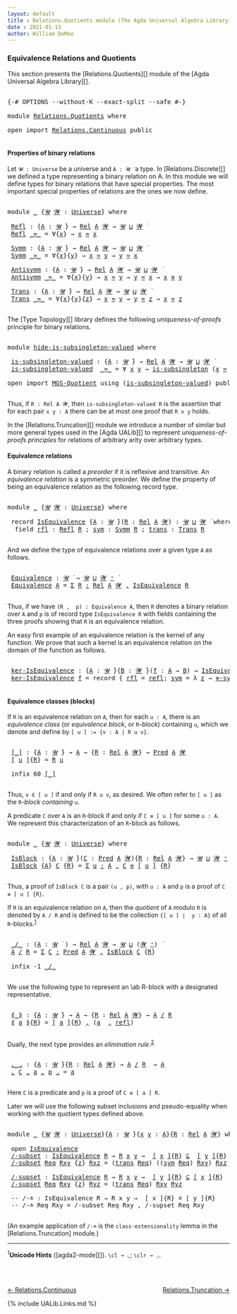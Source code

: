 ```yaml
---
layout: default
title : Relations.Quotients module (The Agda Universal Algebra Library)
date : 2021-01-13
author: William DeMeo
---
```


### <a id="equivalence-relations-and-quotients">Equivalence Relations and Quotients</a>

This section presents the [Relations.Quotients][] module of the [Agda Universal Algebra Library][].

<pre class="Agda">

<a id="342" class="Symbol">{-#</a> <a id="346" class="Keyword">OPTIONS</a> <a id="354" class="Pragma">--without-K</a> <a id="366" class="Pragma">--exact-split</a> <a id="380" class="Pragma">--safe</a> <a id="387" class="Symbol">#-}</a>

<a id="392" class="Keyword">module</a> <a id="399" href="Relations.Quotients.html" class="Module">Relations.Quotients</a> <a id="419" class="Keyword">where</a>

<a id="426" class="Keyword">open</a> <a id="431" class="Keyword">import</a> <a id="438" href="Relations.Continuous.html" class="Module">Relations.Continuous</a> <a id="459" class="Keyword">public</a>

</pre>

<!-- **N.B.**. We import [Relations.Discrete][] since we don't yet need any of the types defined in the [Relations.Continuous][] module. -->


#### <a id="properties-of-binary-relations">Properties of binary relations</a>

Let `𝓤 : Universe` be a universe and `A : 𝓤 ̇` a type.  In [Relations.Discrete][] we defined a type representing a binary relation on A.  In this module we will define types for binary relations that have special properties. The most important special properties of relations are the ones we now define.

<pre class="Agda">

<a id="1021" class="Keyword">module</a> <a id="1028" href="Relations.Quotients.html#1028" class="Module">_</a> <a id="1030" class="Symbol">{</a><a id="1031" href="Relations.Quotients.html#1031" class="Bound">𝓤</a> <a id="1033" href="Relations.Quotients.html#1033" class="Bound">𝓦</a> <a id="1035" class="Symbol">:</a> <a id="1037" href="Universes.html#205" class="Postulate">Universe</a><a id="1045" class="Symbol">}</a> <a id="1047" class="Keyword">where</a>

 <a id="1055" href="Relations.Quotients.html#1055" class="Function">Refl</a> <a id="1060" class="Symbol">:</a> <a id="1062" class="Symbol">{</a><a id="1063" href="Relations.Quotients.html#1063" class="Bound">A</a> <a id="1065" class="Symbol">:</a> <a id="1067" href="Relations.Quotients.html#1031" class="Bound">𝓤</a> <a id="1069" href="Universes.html#403" class="Function Operator">̇</a><a id="1070" class="Symbol">}</a> <a id="1072" class="Symbol">→</a> <a id="1074" href="Relations.Discrete.html#4775" class="Function">Rel</a> <a id="1078" href="Relations.Quotients.html#1063" class="Bound">A</a> <a id="1080" href="Relations.Quotients.html#1033" class="Bound">𝓦</a> <a id="1082" class="Symbol">→</a> <a id="1084" href="Relations.Quotients.html#1031" class="Bound">𝓤</a> <a id="1086" href="Agda.Primitive.html#636" class="Primitive Operator">⊔</a> <a id="1088" href="Relations.Quotients.html#1033" class="Bound">𝓦</a> <a id="1090" href="Universes.html#403" class="Function Operator">̇</a>
 <a id="1093" href="Relations.Quotients.html#1055" class="Function">Refl</a> <a id="1098" href="Relations.Quotients.html#1098" class="Bound Operator">_≈_</a> <a id="1102" class="Symbol">=</a> <a id="1104" class="Symbol">∀{</a><a id="1106" href="Relations.Quotients.html#1106" class="Bound">x</a><a id="1107" class="Symbol">}</a> <a id="1109" class="Symbol">→</a> <a id="1111" href="Relations.Quotients.html#1106" class="Bound">x</a> <a id="1113" href="Relations.Quotients.html#1098" class="Bound Operator">≈</a> <a id="1115" href="Relations.Quotients.html#1106" class="Bound">x</a>

 <a id="1119" href="Relations.Quotients.html#1119" class="Function">Symm</a> <a id="1124" class="Symbol">:</a> <a id="1126" class="Symbol">{</a><a id="1127" href="Relations.Quotients.html#1127" class="Bound">A</a> <a id="1129" class="Symbol">:</a> <a id="1131" href="Relations.Quotients.html#1031" class="Bound">𝓤</a> <a id="1133" href="Universes.html#403" class="Function Operator">̇</a><a id="1134" class="Symbol">}</a> <a id="1136" class="Symbol">→</a> <a id="1138" href="Relations.Discrete.html#4775" class="Function">Rel</a> <a id="1142" href="Relations.Quotients.html#1127" class="Bound">A</a> <a id="1144" href="Relations.Quotients.html#1033" class="Bound">𝓦</a> <a id="1146" class="Symbol">→</a> <a id="1148" href="Relations.Quotients.html#1031" class="Bound">𝓤</a> <a id="1150" href="Agda.Primitive.html#636" class="Primitive Operator">⊔</a> <a id="1152" href="Relations.Quotients.html#1033" class="Bound">𝓦</a> <a id="1154" href="Universes.html#403" class="Function Operator">̇</a>
 <a id="1157" href="Relations.Quotients.html#1119" class="Function">Symm</a> <a id="1162" href="Relations.Quotients.html#1162" class="Bound Operator">_≈_</a> <a id="1166" class="Symbol">=</a> <a id="1168" class="Symbol">∀{</a><a id="1170" href="Relations.Quotients.html#1170" class="Bound">x</a><a id="1171" class="Symbol">}{</a><a id="1173" href="Relations.Quotients.html#1173" class="Bound">y</a><a id="1174" class="Symbol">}</a> <a id="1176" class="Symbol">→</a> <a id="1178" href="Relations.Quotients.html#1170" class="Bound">x</a> <a id="1180" href="Relations.Quotients.html#1162" class="Bound Operator">≈</a> <a id="1182" href="Relations.Quotients.html#1173" class="Bound">y</a> <a id="1184" class="Symbol">→</a> <a id="1186" href="Relations.Quotients.html#1173" class="Bound">y</a> <a id="1188" href="Relations.Quotients.html#1162" class="Bound Operator">≈</a> <a id="1190" href="Relations.Quotients.html#1170" class="Bound">x</a>

 <a id="1194" href="Relations.Quotients.html#1194" class="Function">Antisymm</a> <a id="1203" class="Symbol">:</a> <a id="1205" class="Symbol">{</a><a id="1206" href="Relations.Quotients.html#1206" class="Bound">A</a> <a id="1208" class="Symbol">:</a> <a id="1210" href="Relations.Quotients.html#1031" class="Bound">𝓤</a> <a id="1212" href="Universes.html#403" class="Function Operator">̇</a><a id="1213" class="Symbol">}</a> <a id="1215" class="Symbol">→</a> <a id="1217" href="Relations.Discrete.html#4775" class="Function">Rel</a> <a id="1221" href="Relations.Quotients.html#1206" class="Bound">A</a> <a id="1223" href="Relations.Quotients.html#1033" class="Bound">𝓦</a> <a id="1225" class="Symbol">→</a> <a id="1227" href="Relations.Quotients.html#1031" class="Bound">𝓤</a> <a id="1229" href="Agda.Primitive.html#636" class="Primitive Operator">⊔</a> <a id="1231" href="Relations.Quotients.html#1033" class="Bound">𝓦</a> <a id="1233" href="Universes.html#403" class="Function Operator">̇</a>
 <a id="1236" href="Relations.Quotients.html#1194" class="Function">Antisymm</a> <a id="1245" href="Relations.Quotients.html#1245" class="Bound Operator">_≈_</a> <a id="1249" class="Symbol">=</a> <a id="1251" class="Symbol">∀{</a><a id="1253" href="Relations.Quotients.html#1253" class="Bound">x</a><a id="1254" class="Symbol">}{</a><a id="1256" href="Relations.Quotients.html#1256" class="Bound">y</a><a id="1257" class="Symbol">}</a> <a id="1259" class="Symbol">→</a> <a id="1261" href="Relations.Quotients.html#1253" class="Bound">x</a> <a id="1263" href="Relations.Quotients.html#1245" class="Bound Operator">≈</a> <a id="1265" href="Relations.Quotients.html#1256" class="Bound">y</a> <a id="1267" class="Symbol">→</a> <a id="1269" href="Relations.Quotients.html#1256" class="Bound">y</a> <a id="1271" href="Relations.Quotients.html#1245" class="Bound Operator">≈</a> <a id="1273" href="Relations.Quotients.html#1253" class="Bound">x</a> <a id="1275" class="Symbol">→</a> <a id="1277" href="Relations.Quotients.html#1253" class="Bound">x</a> <a id="1279" href="Overture.Equality.html#2419" class="Datatype Operator">≡</a> <a id="1281" href="Relations.Quotients.html#1256" class="Bound">y</a>

 <a id="1285" href="Relations.Quotients.html#1285" class="Function">Trans</a> <a id="1291" class="Symbol">:</a> <a id="1293" class="Symbol">{</a><a id="1294" href="Relations.Quotients.html#1294" class="Bound">A</a> <a id="1296" class="Symbol">:</a> <a id="1298" href="Relations.Quotients.html#1031" class="Bound">𝓤</a> <a id="1300" href="Universes.html#403" class="Function Operator">̇</a><a id="1301" class="Symbol">}</a> <a id="1303" class="Symbol">→</a> <a id="1305" href="Relations.Discrete.html#4775" class="Function">Rel</a> <a id="1309" href="Relations.Quotients.html#1294" class="Bound">A</a> <a id="1311" href="Relations.Quotients.html#1033" class="Bound">𝓦</a> <a id="1313" class="Symbol">→</a> <a id="1315" href="Relations.Quotients.html#1031" class="Bound">𝓤</a> <a id="1317" href="Agda.Primitive.html#636" class="Primitive Operator">⊔</a> <a id="1319" href="Relations.Quotients.html#1033" class="Bound">𝓦</a> <a id="1321" href="Universes.html#403" class="Function Operator">̇</a>
 <a id="1324" href="Relations.Quotients.html#1285" class="Function">Trans</a> <a id="1330" href="Relations.Quotients.html#1330" class="Bound Operator">_≈_</a> <a id="1334" class="Symbol">=</a> <a id="1336" class="Symbol">∀{</a><a id="1338" href="Relations.Quotients.html#1338" class="Bound">x</a><a id="1339" class="Symbol">}{</a><a id="1341" href="Relations.Quotients.html#1341" class="Bound">y</a><a id="1342" class="Symbol">}{</a><a id="1344" href="Relations.Quotients.html#1344" class="Bound">z</a><a id="1345" class="Symbol">}</a> <a id="1347" class="Symbol">→</a> <a id="1349" href="Relations.Quotients.html#1338" class="Bound">x</a> <a id="1351" href="Relations.Quotients.html#1330" class="Bound Operator">≈</a> <a id="1353" href="Relations.Quotients.html#1341" class="Bound">y</a> <a id="1355" class="Symbol">→</a> <a id="1357" href="Relations.Quotients.html#1341" class="Bound">y</a> <a id="1359" href="Relations.Quotients.html#1330" class="Bound Operator">≈</a> <a id="1361" href="Relations.Quotients.html#1344" class="Bound">z</a> <a id="1363" class="Symbol">→</a> <a id="1365" href="Relations.Quotients.html#1338" class="Bound">x</a> <a id="1367" href="Relations.Quotients.html#1330" class="Bound Operator">≈</a> <a id="1369" href="Relations.Quotients.html#1344" class="Bound">z</a>

</pre>

The [Type Topology][] library defines the following *uniqueness-of-proofs* principle for binary relations.

<pre class="Agda">

<a id="1506" class="Keyword">module</a> <a id="hide-is-subsingleton-valued"></a><a id="1513" href="Relations.Quotients.html#1513" class="Module">hide-is-subsingleton-valued</a> <a id="1541" class="Keyword">where</a>

 <a id="hide-is-subsingleton-valued.is-subsingleton-valued"></a><a id="1549" href="Relations.Quotients.html#1549" class="Function">is-subsingleton-valued</a> <a id="1572" class="Symbol">:</a> <a id="1574" class="Symbol">{</a><a id="1575" href="Relations.Quotients.html#1575" class="Bound">A</a> <a id="1577" class="Symbol">:</a> <a id="1579" href="Universes.html#260" class="Generalizable">𝓤</a> <a id="1581" href="Universes.html#403" class="Function Operator">̇</a><a id="1582" class="Symbol">}</a> <a id="1584" class="Symbol">→</a> <a id="1586" href="Relations.Discrete.html#4775" class="Function">Rel</a> <a id="1590" href="Relations.Quotients.html#1575" class="Bound">A</a> <a id="1592" href="Universes.html#264" class="Generalizable">𝓦</a> <a id="1594" class="Symbol">→</a> <a id="1596" href="Universes.html#260" class="Generalizable">𝓤</a> <a id="1598" href="Agda.Primitive.html#636" class="Primitive Operator">⊔</a> <a id="1600" href="Universes.html#264" class="Generalizable">𝓦</a> <a id="1602" href="Universes.html#403" class="Function Operator">̇</a>
 <a id="1605" href="Relations.Quotients.html#1549" class="Function">is-subsingleton-valued</a>  <a id="1629" href="Relations.Quotients.html#1629" class="Bound Operator">_≈_</a> <a id="1633" class="Symbol">=</a> <a id="1635" class="Symbol">∀</a> <a id="1637" href="Relations.Quotients.html#1637" class="Bound">x</a> <a id="1639" href="Relations.Quotients.html#1639" class="Bound">y</a> <a id="1641" class="Symbol">→</a> <a id="1643" href="MGS-Basic-UF.html#743" class="Function">is-subsingleton</a> <a id="1659" class="Symbol">(</a><a id="1660" href="Relations.Quotients.html#1637" class="Bound">x</a> <a id="1662" href="Relations.Quotients.html#1629" class="Bound Operator">≈</a> <a id="1664" href="Relations.Quotients.html#1639" class="Bound">y</a><a id="1665" class="Symbol">)</a>

<a id="1668" class="Keyword">open</a> <a id="1673" class="Keyword">import</a> <a id="1680" href="MGS-Quotient.html" class="Module">MGS-Quotient</a> <a id="1693" class="Keyword">using</a> <a id="1699" class="Symbol">(</a><a id="1700" href="MGS-Quotient.html#398" class="Function">is-subsingleton-valued</a><a id="1722" class="Symbol">)</a> <a id="1724" class="Keyword">public</a>

</pre>

Thus, if `R : Rel A 𝓦`, then `is-subsingleton-valued R` is the assertion that for each pair `x y : A` there can be at most one proof that `R x y` holds.

In the [Relations.Truncation][] module we introduce a number of similar but more general types used in the [Agda UALib][] to represent *uniqueness-of-proofs principles* for relations of arbitrary arity over arbitrary types.


#### <a id="equivalence-classes">Equivalence relations</a>

A binary relation is called a *preorder* if it is reflexive and transitive. An *equivalence relation* is a symmetric preorder. We define the property of being an equivalence relation as the following record type.

<pre class="Agda">

<a id="2412" class="Keyword">module</a> <a id="2419" href="Relations.Quotients.html#2419" class="Module">_</a> <a id="2421" class="Symbol">{</a><a id="2422" href="Relations.Quotients.html#2422" class="Bound">𝓤</a> <a id="2424" href="Relations.Quotients.html#2424" class="Bound">𝓦</a> <a id="2426" class="Symbol">:</a> <a id="2428" href="Universes.html#205" class="Postulate">Universe</a><a id="2436" class="Symbol">}</a> <a id="2438" class="Keyword">where</a>

 <a id="2446" class="Keyword">record</a> <a id="2453" href="Relations.Quotients.html#2453" class="Record">IsEquivalence</a> <a id="2467" class="Symbol">{</a><a id="2468" href="Relations.Quotients.html#2468" class="Bound">A</a> <a id="2470" class="Symbol">:</a> <a id="2472" href="Relations.Quotients.html#2422" class="Bound">𝓤</a> <a id="2474" href="Universes.html#403" class="Function Operator">̇</a><a id="2475" class="Symbol">}(</a><a id="2477" href="Relations.Quotients.html#2477" class="Bound">R</a> <a id="2479" class="Symbol">:</a> <a id="2481" href="Relations.Discrete.html#4775" class="Function">Rel</a> <a id="2485" href="Relations.Quotients.html#2468" class="Bound">A</a> <a id="2487" href="Relations.Quotients.html#2424" class="Bound">𝓦</a><a id="2488" class="Symbol">)</a> <a id="2490" class="Symbol">:</a> <a id="2492" href="Relations.Quotients.html#2422" class="Bound">𝓤</a> <a id="2494" href="Agda.Primitive.html#636" class="Primitive Operator">⊔</a> <a id="2496" href="Relations.Quotients.html#2424" class="Bound">𝓦</a> <a id="2498" href="Universes.html#403" class="Function Operator">̇</a> <a id="2500" class="Keyword">where</a>
  <a id="2508" class="Keyword">field</a> <a id="2514" href="Relations.Quotients.html#2514" class="Field">rfl</a> <a id="2518" class="Symbol">:</a> <a id="2520" href="Relations.Quotients.html#1055" class="Function">Refl</a> <a id="2525" href="Relations.Quotients.html#2477" class="Bound">R</a> <a id="2527" class="Symbol">;</a> <a id="2529" href="Relations.Quotients.html#2529" class="Field">sym</a> <a id="2533" class="Symbol">:</a> <a id="2535" href="Relations.Quotients.html#1119" class="Function">Symm</a> <a id="2540" href="Relations.Quotients.html#2477" class="Bound">R</a> <a id="2542" class="Symbol">;</a> <a id="2544" href="Relations.Quotients.html#2544" class="Field">trans</a> <a id="2550" class="Symbol">:</a> <a id="2552" href="Relations.Quotients.html#1285" class="Function">Trans</a> <a id="2558" href="Relations.Quotients.html#2477" class="Bound">R</a>

</pre>

And we define the type of equivalence relations over a given type `A` as follows.

<pre class="Agda">

 <a id="2671" href="Relations.Quotients.html#2671" class="Function">Equivalence</a> <a id="2683" class="Symbol">:</a> <a id="2685" href="Relations.Quotients.html#2422" class="Bound">𝓤</a> <a id="2687" href="Universes.html#403" class="Function Operator">̇</a> <a id="2689" class="Symbol">→</a> <a id="2691" href="Relations.Quotients.html#2422" class="Bound">𝓤</a> <a id="2693" href="Agda.Primitive.html#636" class="Primitive Operator">⊔</a> <a id="2695" href="Relations.Quotients.html#2424" class="Bound">𝓦</a> <a id="2697" href="Universes.html#181" class="Primitive Operator">⁺</a> <a id="2699" href="Universes.html#403" class="Function Operator">̇</a>
 <a id="2702" href="Relations.Quotients.html#2671" class="Function">Equivalence</a> <a id="2714" href="Relations.Quotients.html#2714" class="Bound">A</a> <a id="2716" class="Symbol">=</a> <a id="2718" href="MGS-MLTT.html#3074" class="Function">Σ</a> <a id="2720" href="Relations.Quotients.html#2720" class="Bound">R</a> <a id="2722" href="MGS-MLTT.html#3074" class="Function">꞉</a> <a id="2724" href="Relations.Discrete.html#4775" class="Function">Rel</a> <a id="2728" href="Relations.Quotients.html#2714" class="Bound">A</a> <a id="2730" href="Relations.Quotients.html#2424" class="Bound">𝓦</a> <a id="2732" href="MGS-MLTT.html#3074" class="Function">,</a> <a id="2734" href="Relations.Quotients.html#2453" class="Record">IsEquivalence</a> <a id="2748" href="Relations.Quotients.html#2720" class="Bound">R</a>

</pre>

Thus, if we have `(R ,  p) : Equivalence A`, then `R` denotes a binary relation over `A` and `p` is of record type `IsEquivalence R` with fields containing the three proofs showing that `R` is an equivalence relation.


An easy first example of an equivalence relation is the kernel of any function. We prove that such a kernel is an equivalence relation on the domain of the function as follows.

<pre class="Agda">

 <a id="3176" href="Relations.Quotients.html#3176" class="Function">ker-IsEquivalence</a> <a id="3194" class="Symbol">:</a> <a id="3196" class="Symbol">{</a><a id="3197" href="Relations.Quotients.html#3197" class="Bound">A</a> <a id="3199" class="Symbol">:</a> <a id="3201" href="Relations.Quotients.html#2422" class="Bound">𝓤</a> <a id="3203" href="Universes.html#403" class="Function Operator">̇</a><a id="3204" class="Symbol">}{</a><a id="3206" href="Relations.Quotients.html#3206" class="Bound">B</a> <a id="3208" class="Symbol">:</a> <a id="3210" href="Relations.Quotients.html#2424" class="Bound">𝓦</a> <a id="3212" href="Universes.html#403" class="Function Operator">̇</a><a id="3213" class="Symbol">}(</a><a id="3215" href="Relations.Quotients.html#3215" class="Bound">f</a> <a id="3217" class="Symbol">:</a> <a id="3219" href="Relations.Quotients.html#3197" class="Bound">A</a> <a id="3221" class="Symbol">→</a> <a id="3223" href="Relations.Quotients.html#3206" class="Bound">B</a><a id="3224" class="Symbol">)</a> <a id="3226" class="Symbol">→</a> <a id="3228" href="Relations.Quotients.html#2453" class="Record">IsEquivalence</a> <a id="3242" class="Symbol">(</a><a id="3243" href="Relations.Discrete.html#5311" class="Function">ker</a> <a id="3247" href="Relations.Quotients.html#3215" class="Bound">f</a><a id="3248" class="Symbol">)</a>
 <a id="3251" href="Relations.Quotients.html#3176" class="Function">ker-IsEquivalence</a> <a id="3269" href="Relations.Quotients.html#3269" class="Bound">f</a> <a id="3271" class="Symbol">=</a> <a id="3273" class="Keyword">record</a> <a id="3280" class="Symbol">{</a> <a id="3282" href="Relations.Quotients.html#2514" class="Field">rfl</a> <a id="3286" class="Symbol">=</a> <a id="3288" href="Identity-Type.html#162" class="InductiveConstructor">refl</a><a id="3292" class="Symbol">;</a> <a id="3294" href="Relations.Quotients.html#2529" class="Field">sym</a> <a id="3298" class="Symbol">=</a> <a id="3300" class="Symbol">λ</a> <a id="3302" href="Relations.Quotients.html#3302" class="Bound">z</a> <a id="3304" class="Symbol">→</a> <a id="3306" href="Overture.Equality.html#2895" class="Function">≡-sym</a> <a id="3312" href="Relations.Quotients.html#3302" class="Bound">z</a> <a id="3314" class="Symbol">;</a> <a id="3316" href="Relations.Quotients.html#2544" class="Field">trans</a> <a id="3322" class="Symbol">=</a> <a id="3324" class="Symbol">λ</a> <a id="3326" href="Relations.Quotients.html#3326" class="Bound">p</a> <a id="3328" href="Relations.Quotients.html#3328" class="Bound">q</a> <a id="3330" class="Symbol">→</a> <a id="3332" href="Overture.Equality.html#2957" class="Function">≡-trans</a> <a id="3340" href="Relations.Quotients.html#3326" class="Bound">p</a> <a id="3342" href="Relations.Quotients.html#3328" class="Bound">q</a> <a id="3344" class="Symbol">}</a>

</pre>

#### <a id="equivalence-classes">Equivalence classes (blocks)</a>

If `R` is an equivalence relation on `A`, then for each `u : A`, there is an *equivalence class* (or *equivalence block*, or `R`-*block*) containing `u`, which we denote and define by `[ u ] := {v : A | R u v}`.

<pre class="Agda">

 <a id="3654" href="Relations.Quotients.html#3654" class="Function Operator">[_]</a> <a id="3658" class="Symbol">:</a> <a id="3660" class="Symbol">{</a><a id="3661" href="Relations.Quotients.html#3661" class="Bound">A</a> <a id="3663" class="Symbol">:</a> <a id="3665" href="Relations.Quotients.html#2422" class="Bound">𝓤</a> <a id="3667" href="Universes.html#403" class="Function Operator">̇</a><a id="3668" class="Symbol">}</a> <a id="3670" class="Symbol">→</a> <a id="3672" href="Relations.Quotients.html#3661" class="Bound">A</a> <a id="3674" class="Symbol">→</a> <a id="3676" class="Symbol">{</a><a id="3677" href="Relations.Quotients.html#3677" class="Bound">R</a> <a id="3679" class="Symbol">:</a> <a id="3681" href="Relations.Discrete.html#4775" class="Function">Rel</a> <a id="3685" href="Relations.Quotients.html#3661" class="Bound">A</a> <a id="3687" href="Relations.Quotients.html#2424" class="Bound">𝓦</a><a id="3688" class="Symbol">}</a> <a id="3690" class="Symbol">→</a> <a id="3692" href="Relations.Discrete.html#1534" class="Function">Pred</a> <a id="3697" href="Relations.Quotients.html#3661" class="Bound">A</a> <a id="3699" href="Relations.Quotients.html#2424" class="Bound">𝓦</a>
 <a id="3702" href="Relations.Quotients.html#3654" class="Function Operator">[</a> <a id="3704" href="Relations.Quotients.html#3704" class="Bound">u</a> <a id="3706" href="Relations.Quotients.html#3654" class="Function Operator">]</a><a id="3707" class="Symbol">{</a><a id="3708" href="Relations.Quotients.html#3708" class="Bound">R</a><a id="3709" class="Symbol">}</a> <a id="3711" class="Symbol">=</a> <a id="3713" href="Relations.Quotients.html#3708" class="Bound">R</a> <a id="3715" href="Relations.Quotients.html#3704" class="Bound">u</a>

 <a id="3719" class="Keyword">infix</a> <a id="3725" class="Number">60</a> <a id="3728" href="Relations.Quotients.html#3654" class="Function Operator">[_]</a>

</pre>


Thus, `v ∈ [ u ]` if and only if `R u v`, as desired.  We often refer to `[ u ]` as the `R`-*block containing* `u`.

A predicate `C` over `A` is an `R`-block if and only if `C ≡ [ u ]` for some `u : A`.  We represent this characterization of an `R`-block as follows.

<pre class="Agda">

<a id="4028" class="Keyword">module</a> <a id="4035" href="Relations.Quotients.html#4035" class="Module">_</a> <a id="4037" class="Symbol">{</a><a id="4038" href="Relations.Quotients.html#4038" class="Bound">𝓤</a> <a id="4040" href="Relations.Quotients.html#4040" class="Bound">𝓦</a> <a id="4042" class="Symbol">:</a> <a id="4044" href="Universes.html#205" class="Postulate">Universe</a><a id="4052" class="Symbol">}</a> <a id="4054" class="Keyword">where</a>

 <a id="4062" href="Relations.Quotients.html#4062" class="Function">IsBlock</a> <a id="4070" class="Symbol">:</a> <a id="4072" class="Symbol">{</a><a id="4073" href="Relations.Quotients.html#4073" class="Bound">A</a> <a id="4075" class="Symbol">:</a> <a id="4077" href="Relations.Quotients.html#4038" class="Bound">𝓤</a> <a id="4079" href="Universes.html#403" class="Function Operator">̇</a><a id="4080" class="Symbol">}(</a><a id="4082" href="Relations.Quotients.html#4082" class="Bound">C</a> <a id="4084" class="Symbol">:</a> <a id="4086" href="Relations.Discrete.html#1534" class="Function">Pred</a> <a id="4091" href="Relations.Quotients.html#4073" class="Bound">A</a> <a id="4093" href="Relations.Quotients.html#4040" class="Bound">𝓦</a><a id="4094" class="Symbol">){</a><a id="4096" href="Relations.Quotients.html#4096" class="Bound">R</a> <a id="4098" class="Symbol">:</a> <a id="4100" href="Relations.Discrete.html#4775" class="Function">Rel</a> <a id="4104" href="Relations.Quotients.html#4073" class="Bound">A</a> <a id="4106" href="Relations.Quotients.html#4040" class="Bound">𝓦</a><a id="4107" class="Symbol">}</a> <a id="4109" class="Symbol">→</a> <a id="4111" href="Relations.Quotients.html#4038" class="Bound">𝓤</a> <a id="4113" href="Agda.Primitive.html#636" class="Primitive Operator">⊔</a> <a id="4115" href="Relations.Quotients.html#4040" class="Bound">𝓦</a> <a id="4117" href="Universes.html#181" class="Primitive Operator">⁺</a> <a id="4119" href="Universes.html#403" class="Function Operator">̇</a>
 <a id="4122" href="Relations.Quotients.html#4062" class="Function">IsBlock</a> <a id="4130" class="Symbol">{</a><a id="4131" href="Relations.Quotients.html#4131" class="Bound">A</a><a id="4132" class="Symbol">}</a> <a id="4134" href="Relations.Quotients.html#4134" class="Bound">C</a> <a id="4136" class="Symbol">{</a><a id="4137" href="Relations.Quotients.html#4137" class="Bound">R</a><a id="4138" class="Symbol">}</a> <a id="4140" class="Symbol">=</a> <a id="4142" href="MGS-MLTT.html#3074" class="Function">Σ</a> <a id="4144" href="Relations.Quotients.html#4144" class="Bound">u</a> <a id="4146" href="MGS-MLTT.html#3074" class="Function">꞉</a> <a id="4148" href="Relations.Quotients.html#4131" class="Bound">A</a> <a id="4150" href="MGS-MLTT.html#3074" class="Function">,</a> <a id="4152" href="Relations.Quotients.html#4134" class="Bound">C</a> <a id="4154" href="Overture.Equality.html#2419" class="Datatype Operator">≡</a> <a id="4156" href="Relations.Quotients.html#3654" class="Function Operator">[</a> <a id="4158" href="Relations.Quotients.html#4144" class="Bound">u</a> <a id="4160" href="Relations.Quotients.html#3654" class="Function Operator">]</a> <a id="4162" class="Symbol">{</a><a id="4163" href="Relations.Quotients.html#4137" class="Bound">R</a><a id="4164" class="Symbol">}</a>

</pre>

Thus, a proof of `IsBlock C` is a pair `(u , p)`, with `u : A` and `p` is a proof of `C ≡ [ u ] {R}`.

If `R` is an equivalence relation on `A`, then the *quotient* of `A` modulo `R` is denoted by `A / R` and is defined to be the collection `{[ u ] ∣  y : A}` of all `R`-blocks.<sup>[1](Relations.Quotients.html#fn1)</sup>

<pre class="Agda">

 <a id="4518" href="Relations.Quotients.html#4518" class="Function Operator">_/_</a> <a id="4522" class="Symbol">:</a> <a id="4524" class="Symbol">(</a><a id="4525" href="Relations.Quotients.html#4525" class="Bound">A</a> <a id="4527" class="Symbol">:</a> <a id="4529" href="Relations.Quotients.html#4038" class="Bound">𝓤</a> <a id="4531" href="Universes.html#403" class="Function Operator">̇</a> <a id="4533" class="Symbol">)</a> <a id="4535" class="Symbol">→</a> <a id="4537" href="Relations.Discrete.html#4775" class="Function">Rel</a> <a id="4541" href="Relations.Quotients.html#4525" class="Bound">A</a> <a id="4543" href="Relations.Quotients.html#4040" class="Bound">𝓦</a> <a id="4545" class="Symbol">→</a> <a id="4547" href="Relations.Quotients.html#4038" class="Bound">𝓤</a> <a id="4549" href="Agda.Primitive.html#636" class="Primitive Operator">⊔</a> <a id="4551" class="Symbol">(</a><a id="4552" href="Relations.Quotients.html#4040" class="Bound">𝓦</a> <a id="4554" href="Universes.html#181" class="Primitive Operator">⁺</a><a id="4555" class="Symbol">)</a> <a id="4557" href="Universes.html#403" class="Function Operator">̇</a>
 <a id="4560" href="Relations.Quotients.html#4560" class="Bound">A</a> <a id="4562" href="Relations.Quotients.html#4518" class="Function Operator">/</a> <a id="4564" href="Relations.Quotients.html#4564" class="Bound">R</a> <a id="4566" class="Symbol">=</a> <a id="4568" href="MGS-MLTT.html#3074" class="Function">Σ</a> <a id="4570" href="Relations.Quotients.html#4570" class="Bound">C</a> <a id="4572" href="MGS-MLTT.html#3074" class="Function">꞉</a> <a id="4574" href="Relations.Discrete.html#1534" class="Function">Pred</a> <a id="4579" href="Relations.Quotients.html#4560" class="Bound">A</a> <a id="4581" href="Relations.Quotients.html#4040" class="Bound">𝓦</a> <a id="4583" href="MGS-MLTT.html#3074" class="Function">,</a> <a id="4585" href="Relations.Quotients.html#4062" class="Function">IsBlock</a> <a id="4593" href="Relations.Quotients.html#4570" class="Bound">C</a> <a id="4595" class="Symbol">{</a><a id="4596" href="Relations.Quotients.html#4564" class="Bound">R</a><a id="4597" class="Symbol">}</a>

 <a id="4601" class="Keyword">infix</a> <a id="4607" class="Number">-1</a> <a id="4610" href="Relations.Quotients.html#4518" class="Function Operator">_/_</a>

</pre>

We use the following type to represent an \ab R-block with a designated representative.

<pre class="Agda">

 <a id="4731" href="Relations.Quotients.html#4731" class="Function Operator">⟪_⟫</a> <a id="4735" class="Symbol">:</a> <a id="4737" class="Symbol">{</a><a id="4738" href="Relations.Quotients.html#4738" class="Bound">A</a> <a id="4740" class="Symbol">:</a> <a id="4742" href="Relations.Quotients.html#4038" class="Bound">𝓤</a> <a id="4744" href="Universes.html#403" class="Function Operator">̇</a><a id="4745" class="Symbol">}</a> <a id="4747" class="Symbol">→</a> <a id="4749" href="Relations.Quotients.html#4738" class="Bound">A</a> <a id="4751" class="Symbol">→</a> <a id="4753" class="Symbol">{</a><a id="4754" href="Relations.Quotients.html#4754" class="Bound">R</a> <a id="4756" class="Symbol">:</a> <a id="4758" href="Relations.Discrete.html#4775" class="Function">Rel</a> <a id="4762" href="Relations.Quotients.html#4738" class="Bound">A</a> <a id="4764" href="Relations.Quotients.html#4040" class="Bound">𝓦</a><a id="4765" class="Symbol">}</a> <a id="4767" class="Symbol">→</a> <a id="4769" href="Relations.Quotients.html#4738" class="Bound">A</a> <a id="4771" href="Relations.Quotients.html#4518" class="Function Operator">/</a> <a id="4773" href="Relations.Quotients.html#4754" class="Bound">R</a>
 <a id="4776" href="Relations.Quotients.html#4731" class="Function Operator">⟪</a> <a id="4778" href="Relations.Quotients.html#4778" class="Bound">a</a> <a id="4780" href="Relations.Quotients.html#4731" class="Function Operator">⟫</a><a id="4781" class="Symbol">{</a><a id="4782" href="Relations.Quotients.html#4782" class="Bound">R</a><a id="4783" class="Symbol">}</a> <a id="4785" class="Symbol">=</a> <a id="4787" href="Relations.Quotients.html#3654" class="Function Operator">[</a> <a id="4789" href="Relations.Quotients.html#4778" class="Bound">a</a> <a id="4791" href="Relations.Quotients.html#3654" class="Function Operator">]</a><a id="4792" class="Symbol">{</a><a id="4793" href="Relations.Quotients.html#4782" class="Bound">R</a><a id="4794" class="Symbol">}</a> <a id="4796" href="MGS-MLTT.html#2929" class="InductiveConstructor Operator">,</a> <a id="4798" class="Symbol">(</a><a id="4799" href="Relations.Quotients.html#4778" class="Bound">a</a>  <a id="4802" href="MGS-MLTT.html#2929" class="InductiveConstructor Operator">,</a> <a id="4804" href="Identity-Type.html#162" class="InductiveConstructor">refl</a><a id="4808" class="Symbol">)</a>

</pre>

Dually, the next type provides an *elimination rule*.<sup>[2](Relations.Quotients.html#fn2)</sup>

<pre class="Agda">

 <a id="4937" href="Relations.Quotients.html#4937" class="Function Operator">⌞_⌟</a> <a id="4941" class="Symbol">:</a> <a id="4943" class="Symbol">{</a><a id="4944" href="Relations.Quotients.html#4944" class="Bound">A</a> <a id="4946" class="Symbol">:</a> <a id="4948" href="Relations.Quotients.html#4038" class="Bound">𝓤</a> <a id="4950" href="Universes.html#403" class="Function Operator">̇</a><a id="4951" class="Symbol">}{</a><a id="4953" href="Relations.Quotients.html#4953" class="Bound">R</a> <a id="4955" class="Symbol">:</a> <a id="4957" href="Relations.Discrete.html#4775" class="Function">Rel</a> <a id="4961" href="Relations.Quotients.html#4944" class="Bound">A</a> <a id="4963" href="Relations.Quotients.html#4040" class="Bound">𝓦</a><a id="4964" class="Symbol">}</a> <a id="4966" class="Symbol">→</a> <a id="4968" href="Relations.Quotients.html#4944" class="Bound">A</a> <a id="4970" href="Relations.Quotients.html#4518" class="Function Operator">/</a> <a id="4972" href="Relations.Quotients.html#4953" class="Bound">R</a>  <a id="4975" class="Symbol">→</a> <a id="4977" href="Relations.Quotients.html#4944" class="Bound">A</a>
 <a id="4980" href="Relations.Quotients.html#4937" class="Function Operator">⌞</a> <a id="4982" href="Relations.Quotients.html#4982" class="Bound">C</a> <a id="4984" href="MGS-MLTT.html#2929" class="InductiveConstructor Operator">,</a> <a id="4986" href="Relations.Quotients.html#4986" class="Bound">a</a> <a id="4988" href="MGS-MLTT.html#2929" class="InductiveConstructor Operator">,</a> <a id="4990" href="Relations.Quotients.html#4990" class="Bound">p</a> <a id="4992" href="Relations.Quotients.html#4937" class="Function Operator">⌟</a> <a id="4994" class="Symbol">=</a> <a id="4996" href="Relations.Quotients.html#4986" class="Bound">a</a>

</pre>

Here `C` is a predicate and `p` is a proof of `C ≡ [ a ] R`.

Later we will use the following subset inclusions and pseudo-equality when working with the quotient types defined above.

<pre class="Agda">

<a id="5210" class="Keyword">module</a> <a id="5217" href="Relations.Quotients.html#5217" class="Module">_</a> <a id="5219" class="Symbol">{</a><a id="5220" href="Relations.Quotients.html#5220" class="Bound">𝓤</a> <a id="5222" href="Relations.Quotients.html#5222" class="Bound">𝓦</a> <a id="5224" class="Symbol">:</a> <a id="5226" href="Universes.html#205" class="Postulate">Universe</a><a id="5234" class="Symbol">}{</a><a id="5236" href="Relations.Quotients.html#5236" class="Bound">A</a> <a id="5238" class="Symbol">:</a> <a id="5240" href="Relations.Quotients.html#5220" class="Bound">𝓤</a> <a id="5242" href="Universes.html#403" class="Function Operator">̇</a><a id="5243" class="Symbol">}{</a><a id="5245" href="Relations.Quotients.html#5245" class="Bound">x</a> <a id="5247" href="Relations.Quotients.html#5247" class="Bound">y</a> <a id="5249" class="Symbol">:</a> <a id="5251" href="Relations.Quotients.html#5236" class="Bound">A</a><a id="5252" class="Symbol">}{</a><a id="5254" href="Relations.Quotients.html#5254" class="Bound">R</a> <a id="5256" class="Symbol">:</a> <a id="5258" href="Relations.Discrete.html#4775" class="Function">Rel</a> <a id="5262" href="Relations.Quotients.html#5236" class="Bound">A</a> <a id="5264" href="Relations.Quotients.html#5222" class="Bound">𝓦</a><a id="5265" class="Symbol">}</a> <a id="5267" class="Keyword">where</a>

 <a id="5275" class="Keyword">open</a> <a id="5280" href="Relations.Quotients.html#2453" class="Module">IsEquivalence</a>
 <a id="5295" href="Relations.Quotients.html#5295" class="Function">/-subset</a> <a id="5304" class="Symbol">:</a> <a id="5306" href="Relations.Quotients.html#2453" class="Record">IsEquivalence</a> <a id="5320" href="Relations.Quotients.html#5254" class="Bound">R</a> <a id="5322" class="Symbol">→</a> <a id="5324" href="Relations.Quotients.html#5254" class="Bound">R</a> <a id="5326" href="Relations.Quotients.html#5245" class="Bound">x</a> <a id="5328" href="Relations.Quotients.html#5247" class="Bound">y</a> <a id="5330" class="Symbol">→</a>  <a id="5333" href="Relations.Quotients.html#3654" class="Function Operator">[</a> <a id="5335" href="Relations.Quotients.html#5245" class="Bound">x</a> <a id="5337" href="Relations.Quotients.html#3654" class="Function Operator">]</a><a id="5338" class="Symbol">{</a><a id="5339" href="Relations.Quotients.html#5254" class="Bound">R</a><a id="5340" class="Symbol">}</a> <a id="5342" href="Relations.Discrete.html#2587" class="Function Operator">⊆</a>  <a id="5345" href="Relations.Quotients.html#3654" class="Function Operator">[</a> <a id="5347" href="Relations.Quotients.html#5247" class="Bound">y</a> <a id="5349" href="Relations.Quotients.html#3654" class="Function Operator">]</a><a id="5350" class="Symbol">{</a><a id="5351" href="Relations.Quotients.html#5254" class="Bound">R</a><a id="5352" class="Symbol">}</a>
 <a id="5355" href="Relations.Quotients.html#5295" class="Function">/-subset</a> <a id="5364" href="Relations.Quotients.html#5364" class="Bound">Req</a> <a id="5368" href="Relations.Quotients.html#5368" class="Bound">Rxy</a> <a id="5372" class="Symbol">{</a><a id="5373" href="Relations.Quotients.html#5373" class="Bound">z</a><a id="5374" class="Symbol">}</a> <a id="5376" href="Relations.Quotients.html#5376" class="Bound">Rxz</a> <a id="5380" class="Symbol">=</a> <a id="5382" class="Symbol">(</a><a id="5383" href="Relations.Quotients.html#2544" class="Field">trans</a> <a id="5389" href="Relations.Quotients.html#5364" class="Bound">Req</a><a id="5392" class="Symbol">)</a> <a id="5394" class="Symbol">((</a><a id="5396" href="Relations.Quotients.html#2529" class="Field">sym</a> <a id="5400" href="Relations.Quotients.html#5364" class="Bound">Req</a><a id="5403" class="Symbol">)</a> <a id="5405" href="Relations.Quotients.html#5368" class="Bound">Rxy</a><a id="5408" class="Symbol">)</a> <a id="5410" href="Relations.Quotients.html#5376" class="Bound">Rxz</a>

 <a id="5416" href="Relations.Quotients.html#5416" class="Function">/-supset</a> <a id="5425" class="Symbol">:</a> <a id="5427" href="Relations.Quotients.html#2453" class="Record">IsEquivalence</a> <a id="5441" href="Relations.Quotients.html#5254" class="Bound">R</a> <a id="5443" class="Symbol">→</a> <a id="5445" href="Relations.Quotients.html#5254" class="Bound">R</a> <a id="5447" href="Relations.Quotients.html#5245" class="Bound">x</a> <a id="5449" href="Relations.Quotients.html#5247" class="Bound">y</a> <a id="5451" class="Symbol">→</a>  <a id="5454" href="Relations.Quotients.html#3654" class="Function Operator">[</a> <a id="5456" href="Relations.Quotients.html#5247" class="Bound">y</a> <a id="5458" href="Relations.Quotients.html#3654" class="Function Operator">]</a><a id="5459" class="Symbol">{</a><a id="5460" href="Relations.Quotients.html#5254" class="Bound">R</a><a id="5461" class="Symbol">}</a> <a id="5463" href="Relations.Discrete.html#2587" class="Function Operator">⊆</a> <a id="5465" href="Relations.Quotients.html#3654" class="Function Operator">[</a> <a id="5467" href="Relations.Quotients.html#5245" class="Bound">x</a> <a id="5469" href="Relations.Quotients.html#3654" class="Function Operator">]</a><a id="5470" class="Symbol">{</a><a id="5471" href="Relations.Quotients.html#5254" class="Bound">R</a><a id="5472" class="Symbol">}</a>
 <a id="5475" href="Relations.Quotients.html#5416" class="Function">/-supset</a> <a id="5484" href="Relations.Quotients.html#5484" class="Bound">Req</a> <a id="5488" href="Relations.Quotients.html#5488" class="Bound">Rxy</a> <a id="5492" class="Symbol">{</a><a id="5493" href="Relations.Quotients.html#5493" class="Bound">z</a><a id="5494" class="Symbol">}</a> <a id="5496" href="Relations.Quotients.html#5496" class="Bound">Ryz</a> <a id="5500" class="Symbol">=</a> <a id="5502" class="Symbol">(</a><a id="5503" href="Relations.Quotients.html#2544" class="Field">trans</a> <a id="5509" href="Relations.Quotients.html#5484" class="Bound">Req</a><a id="5512" class="Symbol">)</a> <a id="5514" href="Relations.Quotients.html#5488" class="Bound">Rxy</a> <a id="5518" href="Relations.Quotients.html#5496" class="Bound">Ryz</a>

 <a id="5524" class="Comment">-- /-≐ : IsEquivalence R → R x y →  [ x ]{R} ≐ [ y ]{R}</a>
 <a id="5581" class="Comment">-- /-≐ Req Rxy = /-subset Req Rxy , /-supset Req Rxy</a>

</pre>

(An example application of `/-≐` is the `class-extensionality` lemma in the [Relations.Truncation] module.)

--------------------------------------


<sup>1</sup><span class="footnote" id="fn1">**Unicode Hints** ([agda2-mode][]). `\cl ↝ ⌞`; `\clr ↝ ⌟`.</span>


<br>
<br>


[← Relations.Continuous](Relations.Continuous.html)
<span style="float:right;">[Relations.Truncation →](Relations.Truncation.html)</span>

{% include UALib.Links.md %}


<!-- We represent the property of being a preorder using a record type as follows.
module _ {𝓤 𝓦 : Universe} where
 record IsPreorder {A : 𝓤 ̇}(R : Rel A 𝓦) : 𝓤 ⊔ 𝓦 ̇ where
  field rfl : Refl R ; trans : Trans R
We define the type preorders as follows.
 Preorder : 𝓤 ̇ → 𝓤 ⊔ 𝓦 ⁺ ̇
 Preorder A = Σ R ꞉ Rel A 𝓦 , IsPreorder R
-->
